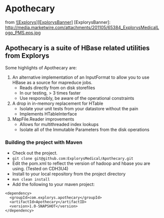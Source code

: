 # Apothecary

from [![Explorys][ExplorysBanner]](https://www.explorys.com)
[ExplorysBanner]: http://media.marketwire.com/attachments/201105/65384_ExplorysMedicalLogo_PMS.eps.jpg
## Apothecary is a suite of HBase related utilities from Explorys 


Some highlights of Apothecary are:

1. An alternative implementation of an InputFormat to allow you to use HBase as a source for mapreduce jobs.
   * Reads directly from on disk storefiles
   * In our testing, > 3 times faster
   * Use responsibly, be aware of the operational constraints
2. A drop in in-memory replacement for HTable 
   * Isolate your unit tests from your datastore without the pain
   * Implements HTableInterface
3. MapFile.Reader improvements
   * Allows for multithreaded index lookups
   * Isolate all of the Immutable Parameters from the disk operations


### Building the project with Maven
* Check out the project.
* `git clone git@github.com:ExplorysMedical/Apothecary.git`
* Edit the pom.xml to reflect the version of hadoop and hbase you are using. (Tested on CDH3U4)
* Install to your local repository from the project directory
* `mvn clean install`
* Add the following to your maven project:


```maven
<dependency>
  <groupId>com.explorys.apothecary</groupId>
  <artifactId>Apothecary</artifactID>
  <version>1.0-SNAPSHOT</version>
</dependency>
```
